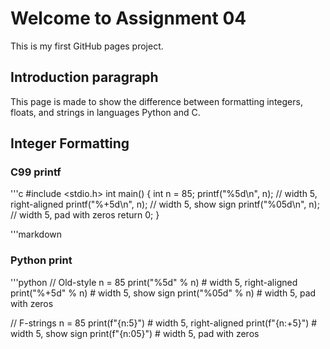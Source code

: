 # Welcome to Assignment 04
This is my first GitHub pages project.

## Introduction paragraph
This page is made to show the difference between formatting integers, floats, and strings in languages Python and C.

## Integer Formatting

### C99 printf

'''c
#include <stdio.h>
int main()
{
    int n = 85;
    printf("%5d\n", n); // width 5, right-aligned
    printf("%+5d\n", n); // width 5, show sign
    printf("%05d\n", n); // width 5, pad with zeros
    return 0;
}

'''markdown
### Python print

'''python
// Old-style
n = 85
print("%5d" % n) # width 5, right-aligned
print("%+5d" % n) # width 5, show sign
print("%05d" % n) # width 5, pad with zeros

// F-strings
n = 85
print(f"{n:5}") # width 5, right-aligned
print(f"{n:+5}") # width 5, show sign
print(f"{n:05}") # width 5, pad with zeros

